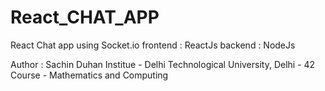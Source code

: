 # React_CHAT_APP
React Chat app using Socket.io
frontend : ReactJs
backend : NodeJs


Author : Sachin Duhan
Institue - Delhi Technological University, Delhi - 42
Course - Mathematics and Computing
